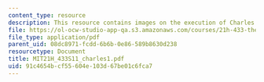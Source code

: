 ```yaml
---
content_type: resource
description: This resource contains images on the execution of Charles I.
file: https://ol-ocw-studio-app-qa.s3.amazonaws.com/courses/21h-433-the-age-of-reason-europe-from-the-17th-to-the-early-19th-centuries-spring-2011/91c4654bcf55604e103d67be01c6fca7_MIT21H_433S11_charles1.pdf
file_type: application/pdf
parent_uid: 08dc8971-fcdd-6b6b-0e86-589b8630d238
resourcetype: Document
title: MIT21H_433S11_charles1.pdf
uid: 91c4654b-cf55-604e-103d-67be01c6fca7
---
```

